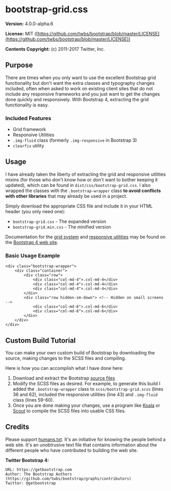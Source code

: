 # bootstrap-grid.css

**Version:** 4.0.0-alpha.6

**License:** MIT ([https://github.com/twbs/bootstrap/blob/master/LICENSE](https://github.com/twbs/bootstrap/blob/master/LICENSE))

**Contents Copyright:** (c) 2011-2017 Twitter, Inc.

## Purpose

There are times when you only want to use the excellent Bootstrap grid functionality but don't want the extra classes and typography changes included, often when asked to work on existing client sites that do not include any responsive frameworks and you just want to get the changes done quickly and responsively. With Bootstrap 4, extracting the grid functionality is easy.

### Included Features

* Grid framework
* Responsive Utilities
* `.img-fluid` class (formerly `.img-responsive` in Bootstrap 3)
* `clearfix` utility

## Usage

I have already taken the liberty of extracting the grid and responsive utilities mixins (for those who don't know how or don't want to bother keeping it updated), which can be found in `dist/css/bootstrap-grid.css`. I also wrapped the classes with the `.bootstrap-wrapper` class **to avoid conflicts with other libraries** that may already be used in a project.

Simply download the appropriate CSS file and include it in your HTML header (you only need one):
* `bootstrap-grid.css` - The expanded version
* `bootstrap-grid.min.css` - The minified version

Documentation for the [grid system](http://v4-alpha.getbootstrap.com/layout/grid/) and [responsive utilities](http://v4-alpha.getbootstrap.com/layout/responsive-utilities/) may be found on the [Bootstrap 4 web site](http://v4-alpha.getbootstrap.com/).

### Basic Usage Example

	<div class="bootstrap-wrapper">
		<div class="container">
			<div class="row">
				<div class="col-md-4">.col-md-4</div>
				<div class="col-md-4">.col-md-4</div>
				<div class="col-md-4">.col-md-4</div>
			</div>
			<div class="row hidden-sm-down"> <!-- Hidden on small screens -->
				<div class="col-md-6">.col-md-6</div>
				<div class="col-md-6">.col-md-6</div>
			</div>
		</div>
	</div>

## Custom Build Tutorial

You can make your own custom build of Bootstrap by downloading the source, making changes to the SCSS files and compiling.

Here is how you can accomplish what I have done here:

1. Download and extract the Bootstrap [source files](http://v4-alpha.getbootstrap.com/getting-started/download/)
2. Modify the SCSS files as desired. For example, to generate this build I added the `.bootstrap-wrapper` class to `scss/bootstrap-grid.scss` (lines 36 and 62), included the responsive utilities (line 43) and `.img-fluid` class (lines 59-60).
3. Once you are done making your changes, use a program like [Koala](http://koala-app.com/) or [Scout](http://scout-app.io/) to compile the SCSS files into usable CSS files.

## Credits

Please support [humans.txt](http://humanstxt.org/). It's an initiative for knowing the people behind a web site. It's an unobtrusive text file that contains information about the different people who have contributed to building the web site.

**Twitter Bootstrap 4:**

	URL: https://getbootstrap.com
	Author: The Bootstrap Authors (https://github.com/twbs/bootstrap/graphs/contributors)
	Twitter: @getbootstrap
